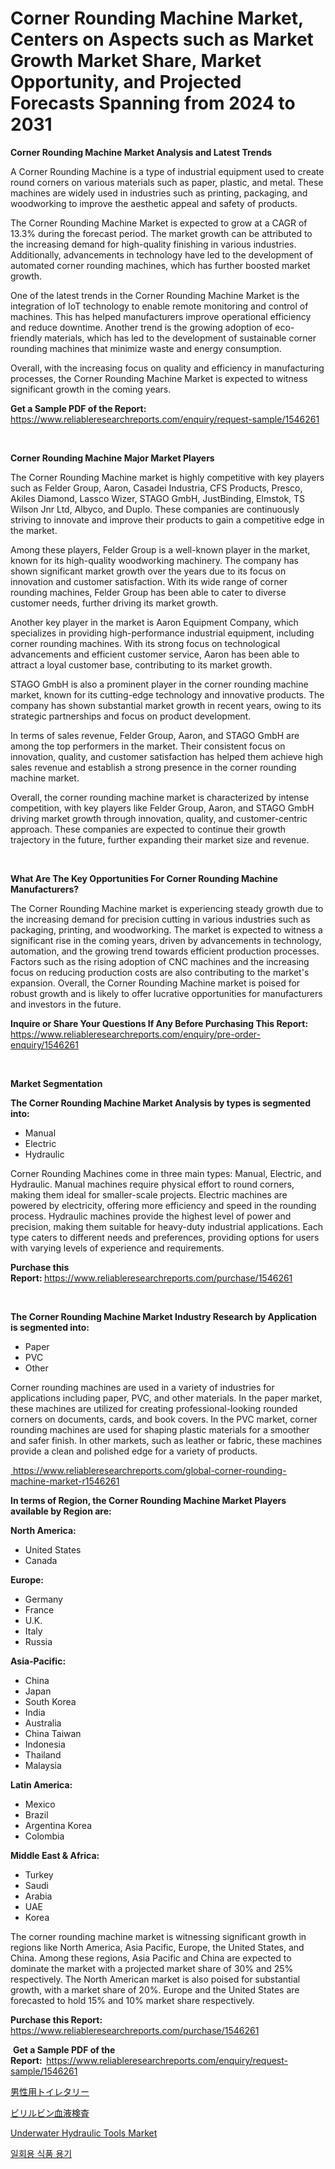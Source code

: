 <p><h1>Corner Rounding Machine Market, Centers on Aspects such as Market Growth Market Share, Market Opportunity, and Projected Forecasts Spanning from 2024 to 2031</h1></p><p><strong>Corner Rounding Machine Market Analysis and Latest Trends</strong></p>
<p><p>A Corner Rounding Machine is a type of industrial equipment used to create round corners on various materials such as paper, plastic, and metal. These machines are widely used in industries such as printing, packaging, and woodworking to improve the aesthetic appeal and safety of products.</p><p>The Corner Rounding Machine Market is expected to grow at a CAGR of 13.3% during the forecast period. The market growth can be attributed to the increasing demand for high-quality finishing in various industries. Additionally, advancements in technology have led to the development of automated corner rounding machines, which has further boosted market growth.</p><p>One of the latest trends in the Corner Rounding Machine Market is the integration of IoT technology to enable remote monitoring and control of machines. This has helped manufacturers improve operational efficiency and reduce downtime. Another trend is the growing adoption of eco-friendly materials, which has led to the development of sustainable corner rounding machines that minimize waste and energy consumption.</p><p>Overall, with the increasing focus on quality and efficiency in manufacturing processes, the Corner Rounding Machine Market is expected to witness significant growth in the coming years.</p></p>
<p><strong>Get a Sample PDF of the Report:&nbsp;</strong> <a href="https://www.reliableresearchreports.com/enquiry/request-sample/1546261">https://www.reliableresearchreports.com/enquiry/request-sample/1546261</a></p>
<p>&nbsp;</p>
<p><strong>Corner Rounding Machine Major Market Players</strong></p>
<p><p>The Corner Rounding Machine market is highly competitive with key players such as Felder Group, Aaron, Casadei Industria, CFS Products, Presco, Akiles Diamond, Lassco Wizer, STAGO GmbH, JustBinding, Elmstok, TS Wilson Jnr Ltd, Albyco, and Duplo. These companies are continuously striving to innovate and improve their products to gain a competitive edge in the market.</p><p>Among these players, Felder Group is a well-known player in the market, known for its high-quality woodworking machinery. The company has shown significant market growth over the years due to its focus on innovation and customer satisfaction. With its wide range of corner rounding machines, Felder Group has been able to cater to diverse customer needs, further driving its market growth.</p><p>Another key player in the market is Aaron Equipment Company, which specializes in providing high-performance industrial equipment, including corner rounding machines. With its strong focus on technological advancements and efficient customer service, Aaron has been able to attract a loyal customer base, contributing to its market growth.</p><p>STAGO GmbH is also a prominent player in the corner rounding machine market, known for its cutting-edge technology and innovative products. The company has shown substantial market growth in recent years, owing to its strategic partnerships and focus on product development.</p><p>In terms of sales revenue, Felder Group, Aaron, and STAGO GmbH are among the top performers in the market. Their consistent focus on innovation, quality, and customer satisfaction has helped them achieve high sales revenue and establish a strong presence in the corner rounding machine market.</p><p>Overall, the corner rounding machine market is characterized by intense competition, with key players like Felder Group, Aaron, and STAGO GmbH driving market growth through innovation, quality, and customer-centric approach. These companies are expected to continue their growth trajectory in the future, further expanding their market size and revenue.</p></p>
<p>&nbsp;</p>
<p><strong>What Are The Key Opportunities For Corner Rounding Machine Manufacturers?</strong></p>
<p><p>The Corner Rounding Machine market is experiencing steady growth due to the increasing demand for precision cutting in various industries such as packaging, printing, and woodworking. The market is expected to witness a significant rise in the coming years, driven by advancements in technology, automation, and the growing trend towards efficient production processes. Factors such as the rising adoption of CNC machines and the increasing focus on reducing production costs are also contributing to the market's expansion. Overall, the Corner Rounding Machine market is poised for robust growth and is likely to offer lucrative opportunities for manufacturers and investors in the future.</p></p>
<p><strong>Inquire or Share Your Questions If Any Before Purchasing This Report:</strong> <a href="https://www.reliableresearchreports.com/enquiry/pre-order-enquiry/1546261">https://www.reliableresearchreports.com/enquiry/pre-order-enquiry/1546261</a></p>
<p>&nbsp;</p>
<p><strong>Market Segmentation</strong></p>
<p><strong>The Corner Rounding Machine Market Analysis by types is segmented into:</strong></p>
<p><ul><li>Manual</li><li>Electric</li><li>Hydraulic</li></ul></p>
<p><p>Corner Rounding Machines come in three main types: Manual, Electric, and Hydraulic. Manual machines require physical effort to round corners, making them ideal for smaller-scale projects. Electric machines are powered by electricity, offering more efficiency and speed in the rounding process. Hydraulic machines provide the highest level of power and precision, making them suitable for heavy-duty industrial applications. Each type caters to different needs and preferences, providing options for users with varying levels of experience and requirements.</p></p>
<p><strong>Purchase this Report:&nbsp;</strong><a href="https://www.reliableresearchreports.com/purchase/1546261">https://www.reliableresearchreports.com/purchase/1546261</a></p>
<p>&nbsp;</p>
<p><strong>The Corner Rounding Machine Market Industry Research by Application is segmented into:</strong></p>
<p><ul><li>Paper</li><li>PVC</li><li>Other</li></ul></p>
<p><p>Corner rounding machines are used in a variety of industries for applications including paper, PVC, and other materials. In the paper market, these machines are utilized for creating professional-looking rounded corners on documents, cards, and book covers. In the PVC market, corner rounding machines are used for shaping plastic materials for a smoother and safer finish. In other markets, such as leather or fabric, these machines provide a clean and polished edge for a variety of products.</p></p>
<p><a href="https://www.reliableresearchreports.com/global-corner-rounding-machine-market-r1546261">&nbsp;https://www.reliableresearchreports.com/global-corner-rounding-machine-market-r1546261</a></p>
<p><strong>In terms of Region, the Corner Rounding Machine Market Players available by Region are:</strong></p>
<p>
    <p> <strong> North America: </strong>
        <ul>
            <li>United States</li>
            <li>Canada</li>
        </ul>
        </p> 
    <p> <strong> Europe: </strong>
        <ul>
            <li>Germany</li>
            <li>France</li>
            <li>U.K.</li>
            <li>Italy</li>
            <li>Russia</li>
        </ul>
        </p> 
    <p> <strong> Asia-Pacific: </strong>
        <ul>
            <li>China</li>
            <li>Japan</li>
            <li>South Korea</li>
            <li>India</li>
            <li>Australia</li>
            <li>China Taiwan</li>
            <li>Indonesia</li>
            <li>Thailand</li>
            <li>Malaysia</li>
        </ul>
        </p> 
    <p> <strong> Latin America: </strong>
        <ul>
            <li>Mexico</li>
            <li>Brazil</li>
            <li>Argentina Korea</li>
            <li>Colombia</li>
        </ul>
        </p> 
    <p> <strong> Middle East & Africa: </strong>
        <ul>
            <li>Turkey</li>
            <li>Saudi</li>
            <li>Arabia</li>
            <li>UAE</li>
            <li>Korea</li>
        </ul>
    </p>
    </p>
<p><p>The corner rounding machine market is witnessing significant growth in regions like North America, Asia Pacific, Europe, the United States, and China. Among these regions, Asia Pacific and China are expected to dominate the market with a projected market share of 30% and 25% respectively. The North American market is also poised for substantial growth, with a market share of 20%. Europe and the United States are forecasted to hold 15% and 10% market share respectively.</p></p>
<p><strong>Purchase this Report: </strong><a href="https://www.reliableresearchreports.com/purchase/1546261">https://www.reliableresearchreports.com/purchase/1546261</a></p>
<p>&nbsp;<strong>Get a Sample PDF of the Report:&nbsp;&nbsp;</strong><a href="https://www.reliableresearchreports.com/enquiry/request-sample/1546261">https://www.reliableresearchreports.com/enquiry/request-sample/1546261</a></p>
<p><strong></strong></p>
<p><p><a href="https://medium.com/@eugenethompson65/%E7%94%B7%E6%80%A7%E7%94%A8%E3%83%88%E3%82%A4%E3%83%AC%E3%82%BF%E3%83%AA%E3%83%BC%E5%B8%82%E5%A0%B4%E3%81%AE%E3%83%A1%E3%83%88%E3%83%AA%E3%83%83%E3%82%AF%E3%82%B9%E3%82%92%E8%A7%A3%E8%AA%AD%E3%81%99%E3%82%8B-%E5%B8%82%E5%A0%B4%E3%82%B7%E3%82%A7%E3%82%A2-%E3%83%88%E3%83%AC%E3%83%B3%E3%83%89-%E6%88%90%E9%95%B7%E3%83%91%E3%82%BF%E3%83%BC%E3%83%B3-f551e6e903cf">男性用トイレタリー</a></p><p><a href="https://medium.com/@candiceveum_27405/%E3%83%93%E3%83%AA%E3%83%AB%E3%83%93%E3%83%B3%E8%A1%80%E6%B6%B2%E6%A4%9C%E6%9F%BB%E5%B8%82%E5%A0%B4%E3%81%AF-%E5%B8%82%E5%A0%B4%E3%82%B7%E3%82%A7%E3%82%A2-%E3%82%B5%E3%82%A4%E3%82%BA-%E3%81%8A%E3%82%88%E3%81%B32031%E5%B9%B4%E3%81%BE%E3%81%A7%E3%81%AE%E4%BA%88%E6%B8%AC%E3%81%AB%E7%84%A6%E7%82%B9%E3%82%92%E5%BD%93%E3%81%A6%E3%81%A6%E3%81%84%E3%81%BE%E3%81%99-4bdb1457ea53">ビリルビン血液検査</a></p><p><a href="https://github.com/RoccoManning/Market-Research-Report-List-4/blob/main/underwater-hydraulic-tools-market.md">Underwater Hydraulic Tools Market</a></p><p><a href="https://medium.com/@bruceabernathy2022/%EC%9D%BC%ED%9A%8C%EC%9A%A9-%EC%8B%9D%ED%92%88-%EC%9A%A9%EA%B8%B0-%EC%8B%9C%EC%9E%A5-%EC%84%B1%EA%B3%B5%EC%A0%81%EC%9D%B8-%EB%B9%84%EC%A6%88%EB%8B%88%EC%8A%A4-%EC%A0%84%EB%9E%B5%EC%9D%98-%EC%97%B4%EC%87%A0-2031%EB%85%84%EA%B9%8C%EC%A7%80-%EC%98%88%EC%B8%A1-3745f6581e74">일회용 식품 용기</a></p></p>